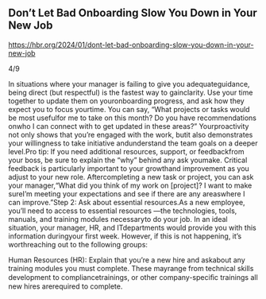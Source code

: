 ## Don’t Let Bad Onboarding Slow You Down in Your New Job

https://hbr.org/2024/01/dont-let-bad-onboarding-slow-you-down-in-your-new-job

4/9

In situations where your manager is failing to give you adequateguidance, being direct (but respectful) is the fastest way to gainclarity. Use your time together to update them on youronboarding progress, and ask how they expect you to focus yourtime. You can say, “What projects or tasks would be most usefulfor me to take on this month? Do you have recommendations onwho I can connect with to get updated in these areas?” Yourproactivity not only shows that you’re engaged with the work, butit also demonstrates your willingness to take initiative andunderstand the team goals on a deeper level.Pro tip: If you need additional resources, support, or feedbackfrom your boss, be sure to explain the “why” behind any ask youmake. Critical feedback is particularly important to your growthand improvement as you adjust to your new role. Aftercompleting a new task or project, you can ask your manager,“What did you think of my work on [project]? I want to make sureI’m meeting your expectations and see if there are any areaswhere I can improve.”Step 2: Ask about essential resources.As a new employee, you’ll need to access to essential resources —the technologies, tools, manuals, and training modules necessaryto do your job. In an ideal situation, your manager, HR, and ITdepartments would provide you with this information duringyour first week. However, if this is not happening, it’s worthreaching out to the following groups:

Human Resources (HR): Explain that you’re a new hire and askabout any training modules you must complete. These mayrange from technical skills development to compliancetrainings, or other company-speciﬁc trainings all new hires arerequired to complete.